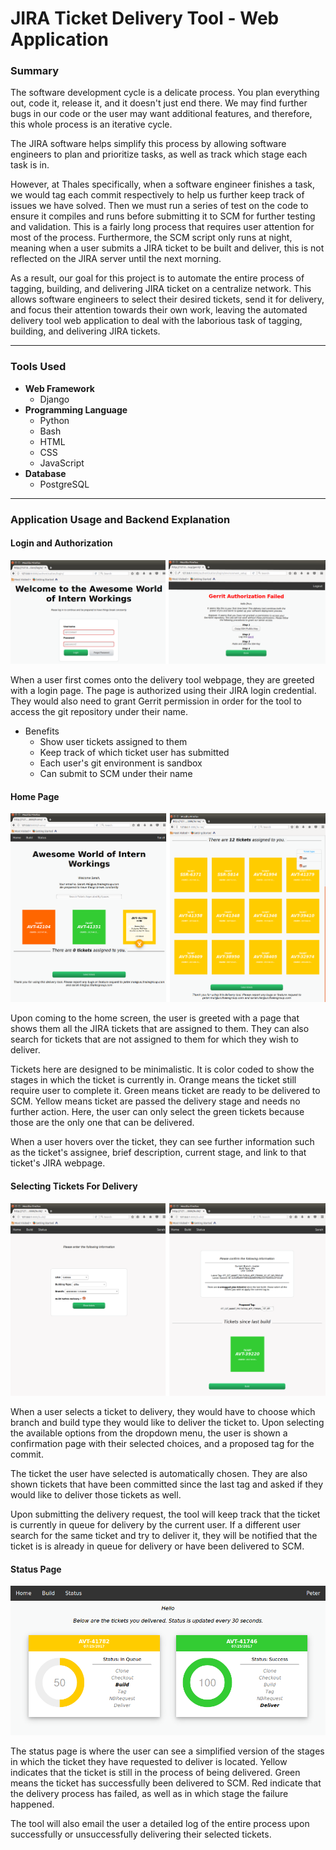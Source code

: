 # JIRA Ticket Delivery Tool - Web Application

### Summary

The software development cycle is a delicate process. You plan everything out,
code it, release it, and it doesn't just end there. We may find further bugs in
our code or the user may want additional features, and therefore, this whole
process is an iterative cycle.

The JIRA software helps simplify this process by allowing software engineers
to plan and prioritize tasks, as well as track which stage each task is in.

However, at Thales specifically, when a software engineer finishes a task, we
would tag each commit respectively to help us further keep track of issues we
have solved. Then we must run a series of test on the code to ensure it compiles
and runs before submitting it to SCM for further testing and validation. This
is a fairly long process that requires user attention for most of the process.
Furthermore, the SCM script only runs at night, meaning when a user submits a
JIRA ticket to be built and deliver, this is not reflected on the JIRA server
until the next morning.

As a result, our goal for this project is to automate the entire process of
tagging, building, and delivering JIRA ticket on a centralize network. This
allows software engineers to select their desired tickets, send it for delivery,
and focus their attention towards their own work, leaving the automated delivery
tool web application to deal with the laborious task of tagging, building, and
delivering JIRA tickets.

* * *

### Tools Used

* **Web Framework**
  * Django
* **Programming Language**
  * Python
  * Bash
  * HTML
  * CSS
  * JavaScript
* **Database**
  * PostgreSQL

* * *

### Application Usage and Backend Explanation

#### Login and Authorization

![](/demo/DeliveryTool/login_gerrit.png)

When a user first comes onto the delivery tool webpage, they are greeted with a
login page. The page is authorized using their JIRA login credential. They would
also need to grant Gerrit permission in order for the tool to access the git
repository under their name.

* Benefits
  * Show user tickets assigned to them
  * Keep track of which ticket user has submitted
  * Each user's git environment is sandbox
  * Can submit to SCM under their name


#### Home Page

![](/demo/DeliveryTool/home_combined.png)

Upon coming to the home screen, the user is greeted with a page that shows them all the
JIRA tickets that are assigned to them. They can also search for tickets that are not
assigned to them for which they wish to deliver.

Tickets here are designed to be minimalistic. It is color coded to show the stages
in which the ticket is currently in. Orange means the ticket still require
user to complete it. Green means ticket are ready to be delivered to SCM. Yellow
means ticket are passed the delivery stage and needs no further action. Here,
the user can only select the green tickets because those are the only one that
can be delivered.

When a user hovers over the ticket, they can see further information such as the
ticket's assignee, brief description, current stage, and link to that ticket's
JIRA webpage.


#### Selecting Tickets For Delivery

![](/demo/DeliveryTool/build_combined.png)

When a user selects a ticket to delivery, they would have to choose which branch
and build type they would like to deliver the ticket to. Upon selecting the
available options from the dropdown menu, the user is shown a confirmation page
with their selected choices, and a proposed tag for the commit.

The ticket the user have selected is automatically chosen. They are also shown
tickets that have been committed since the last tag and asked if they would like
to deliver those tickets as well.

Upon submitting the delivery request, the tool will keep track that the ticket
is currently in queue for delivery by the current user. If a different user
search for the same ticket and try to deliver it, they will be notified that
the ticket is is already in queue for delivery or have been delivered to SCM.


#### Status Page

![](/demo/DeliveryTool/status1.png)

The status page is where the user can see a simplified version of the stages
in which the ticket they have requested to deliver is located. Yellow indicates
that the ticket is still in the process of being delivered. Green means the
ticket has successfully been delivered to SCM. Red indicate that the delivery
process has failed, as well as in which stage the failure happened.

The tool will also email the user a detailed log of the entire process upon
successfully or unsuccessfully delivering their selected tickets.
